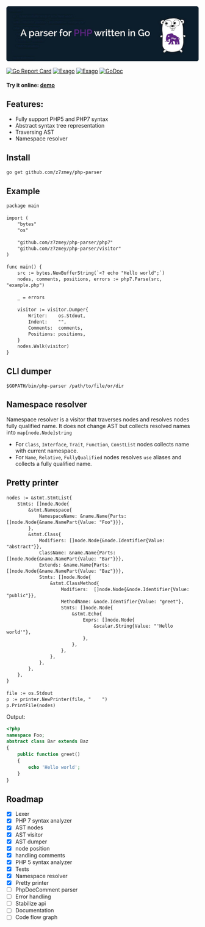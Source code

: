 <!--
  Title: PHP Parser
  Description: A Parser for PHP written in Go.
  Author: Slizov Vadim
  Keywords: go golang php php-parser ast
  -->

<img src="./parser.jpg" alt="A parser for PHP written in Go" width="980"/>

[![Go Report Card](https://goreportcard.com/badge/github.com/z7zmey/php-parser)](https://goreportcard.com/report/github.com/z7zmey/php-parser)
[![Exago](https://api.exago.io:443/badge/tests/github.com/z7zmey/php-parser)](https://exago.io/project/github.com/z7zmey/php-parser)
[![Exago](https://api.exago.io:443/badge/cov/github.com/z7zmey/php-parser)](https://exago.io/project/github.com/z7zmey/php-parser)
[![GoDoc](https://godoc.org/github.com/z7zmey/php-parser?status.svg)](https://godoc.org/github.com/z7zmey/php-parser)

#### Try it online: [demo](https://php-parser.com)

## Features:
- Fully support PHP5 and PHP7 syntax
- Abstract syntax tree representation
- Traversing AST
- Namespace resolver

## Install

```
go get github.com/z7zmey/php-parser
```

## Example
```Golang
package main

import (
	"bytes"
	"os"

	"github.com/z7zmey/php-parser/php7"
	"github.com/z7zmey/php-parser/visitor"
)

func main() {
	src := bytes.NewBufferString(`<? echo "Hello world";`)
	nodes, comments, positions, errors := php7.Parse(src, "example.php")

	_ = errors

	visitor := visitor.Dumper{
		Writer:    os.Stdout,
		Indent:    "",
		Comments:  comments,
		Positions: positions,
	}
	nodes.Walk(visitor)
}
```

## CLI dumper

```
$GOPATH/bin/php-parser /path/to/file/or/dir
```

## Namespace resolver

Namespace resolver is a visitor that traverses nodes and resolves nodes fully qualified name.
It does not change AST but collects resolved names into `map[node.Node]string`

- For `Class`, `Interface`, `Trait`, `Function`, `ConstList` nodes collects name with current namespace.
- For `Name`, `Relative`, `FullyQualified` nodes resolves `use` aliases and collects a fully qualified name.

## Pretty printer

```Golang
nodes := &stmt.StmtList{
	Stmts: []node.Node{
		&stmt.Namespace{
			NamespaceName: &name.Name{Parts: []node.Node{&name.NamePart{Value: "Foo"}}},
		},
		&stmt.Class{
			Modifiers: []node.Node{&node.Identifier{Value: "abstract"}},
			ClassName: &name.Name{Parts: []node.Node{&name.NamePart{Value: "Bar"}}},
			Extends: &name.Name{Parts: []node.Node{&name.NamePart{Value: "Baz"}}},
			Stmts: []node.Node{
				&stmt.ClassMethod{
					Modifiers:  []node.Node{&node.Identifier{Value: "public"}},
					MethodName: &node.Identifier{Value: "greet"},
					Stmts: []node.Node{
						&stmt.Echo{
							Exprs: []node.Node{
								&scalar.String{Value: "'Hello world'"},
							},
						},
					},
				},
			},
		},
	},
}

file := os.Stdout
p := printer.NewPrinter(file, "    ")
p.PrintFile(nodes)
```

Output:
```PHP
<?php
namespace Foo;
abstract class Bar extends Baz
{
    public function greet()
    {
        echo 'Hello world';
    }
}
```

## Roadmap
- [X] Lexer
- [x] PHP 7 syntax analyzer
- [x] AST nodes
- [x] AST visitor
- [x] AST dumper
- [x] node position
- [x] handling comments
- [x] PHP 5 syntax analyzer
- [x] Tests
- [x] Namespace resolver
- [x] Pretty printer
- [ ] PhpDocComment parser
- [ ] Error handling
- [ ] Stabilize api
- [ ] Documentation
- [ ] Code flow graph
